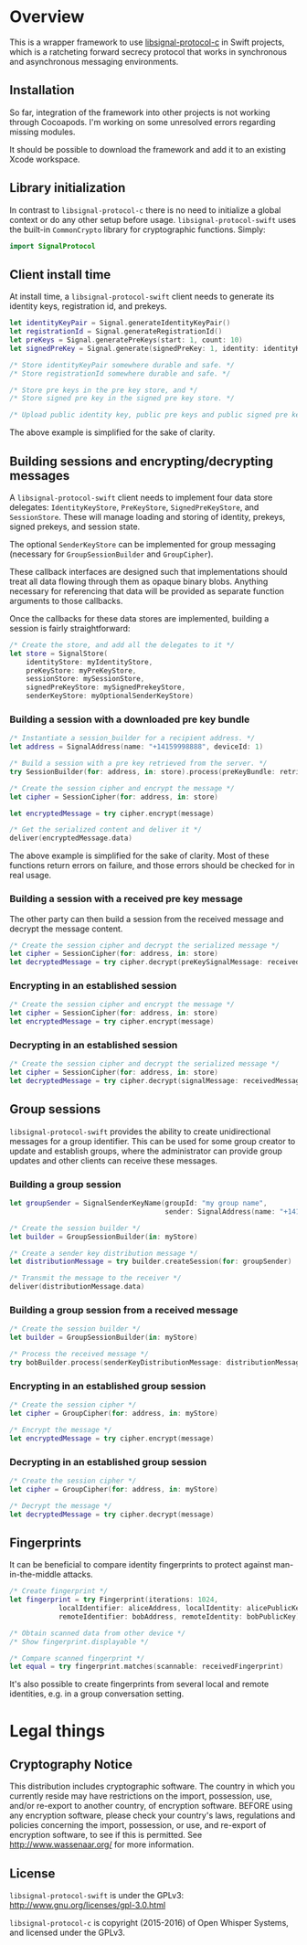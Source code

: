 # Overview

This is a wrapper framework to use [libsignal-protocol-c](https://github.com/signalapp/libsignal-protocol-c) in Swift projects,
which is a ratcheting forward secrecy protocol that works in synchronous and asynchronous messaging
environments.

## Installation

So far, integration of the framework into other projects is not working through Cocoapods. I'm working on some unresolved errors regarding missing modules.

It should be possible to download the framework and add it to an existing Xcode workspace.

## Library initialization

In contrast to `libsignal-protocol-c` there is no need to initialize a global
context or do any other setup before usage. `libsignal-protocol-swift` uses
the built-in `CommonCrypto` library for cryptographic functions. Simply:

````swift
import SignalProtocol
````

## Client install time

At install time, a `libsignal-protocol-swift` client needs to generate its identity keys,
registration id, and prekeys.

```swift
let identityKeyPair = Signal.generateIdentityKeyPair()
let registrationId = Signal.generateRegistrationId()
let preKeys = Signal.generatePreKeys(start: 1, count: 10)
let signedPreKey = Signal.generate(signedPreKey: 1, identity: identityKeyPair, timestamp: 0)

/* Store identityKeyPair somewhere durable and safe. */
/* Store registrationId somewhere durable and safe. */

/* Store pre keys in the pre key store, and */
/* Store signed pre key in the signed pre key store. */

/* Upload public identity key, public pre keys and public signed pre key to the server */
```

The above example is simplified for the sake of clarity.

## Building sessions and encrypting/decrypting messages

A `libsignal-protocol-swift` client needs to implement four data store delegates:
`IdentityKeyStore`, `PreKeyStore`,
`SignedPreKeyStore`, and `SessionStore`.
These will manage loading and storing of identity, prekeys, signed prekeys,
and session state.

The optional `SenderKeyStore` can be implemented for group messaging (necessary for `GroupSessionBuilder` and `GroupCipher`).

These callback interfaces are designed such that implementations should treat
all data flowing through them as opaque binary blobs. Anything necessary for
referencing that data will be provided as separate function arguments to those
callbacks.

Once the callbacks for these data stores are implemented, building a session
is fairly straightforward:

```swift
/* Create the store, and add all the delegates to it */
let store = SignalStore(
    identityStore: myIdentityStore,
    preKeyStore: myPreKeyStore,
    sessionStore: mySessionStore,
    signedPreKeyStore: mySignedPrekeyStore,
    senderKeyStore: myOptionalSenderKeyStore)
```

### Building a session with a downloaded pre key bundle

```swift
/* Instantiate a session_builder for a recipient address. */
let address = SignalAddress(name: "+14159998888", deviceId: 1)

/* Build a session with a pre key retrieved from the server. */
try SessionBuilder(for: address, in: store).process(preKeyBundle: retrievedBundle)

/* Create the session cipher and encrypt the message */
let cipher = SessionCipher(for: address, in: store)

let encryptedMessage = try cipher.encrypt(message)

/* Get the serialized content and deliver it */
deliver(encryptedMessage.data)
```

The above example is simplified for the sake of clarity. Most of these functions return errors
on failure, and those errors should be checked for in real usage.

### Building a session with a received pre key message

The other party can then build a session from the received message and decrypt the message content.

```swift
/* Create the session cipher and decrypt the serialized message */
let cipher = SessionCipher(for: address, in: store)
let decryptedMessage = try cipher.decrypt(preKeySignalMessage: receivedMessage)
```

### Encrypting in an established session

```swift
/* Create the session cipher and encrypt the message */
let cipher = SessionCipher(for: address, in: store)
let encryptedMessage = try cipher.encrypt(message)
```

### Decrypting in an established session

```swift
/* Create the session cipher and decrypt the serialized message */
let cipher = SessionCipher(for: address, in: store)
let decryptedMessage = try cipher.decrypt(signalMessage: receivedMessage)
```

## Group sessions

`libsignal-protocol-swift` provides the ability to create unidirectional messages
for a group identifier. This can be used for some group creator to update and
establish groups, where the administrator can provide group updates and other clients
can receive these messages.

### Building a group session

```swift
let groupSender = SignalSenderKeyName(groupId: "my group name",
                                      sender: SignalAddress(name: "+14150001111", deviceId: 1))

/* Create the session builder */
let builder = GroupSessionBuilder(in: myStore)

/* Create a sender key distribution message */
let distributionMessage = try builder.createSession(for: groupSender)

/* Transmit the message to the receiver */
deliver(distributionMessage.data)
```

### Building a group session from a received message

```swift
/* Create the session builder */
let builder = GroupSessionBuilder(in: myStore)

/* Process the received message */
try bobBuilder.process(senderKeyDistributionMessage: distributionMessage, from: groupSender)
```

### Encrypting in an established group session

```swift
/* Create the session cipher */
let cipher = GroupCipher(for: address, in: myStore)

/* Encrypt the message */
let encryptedMessage = try cipher.encrypt(message)
```

### Decrypting in an established group session

```swift
/* Create the session cipher */
let cipher = GroupCipher(for: address, in: myStore)

/* Decrypt the message */
let decryptedMessage = try cipher.decrypt(message)
```

## Fingerprints

It can be beneficial to compare identity fingerprints to protect against man-in-the-middle attacks.

```swift
/* Create fingerprint */
let fingerprint = try Fingerprint(iterations: 1024,
            localIdentifier: aliceAddress, localIdentity: alicePublicKey,
            remoteIdentifier: bobAddress, remoteIdentity: bobPublicKey)

/* Obtain scanned data from other device */
/* Show fingerprint.displayable */

/* Compare scanned fingerprint */
let equal = try fingerprint.matches(scannable: receivedFingerprint)
```

It's also possible to create fingerprints from several local and remote identities, e.g. in a group conversation setting.

# Legal things
## Cryptography Notice

This distribution includes cryptographic software. The country in which you currently reside may have restrictions on the import, possession, use, and/or re-export to another country, of encryption software.
BEFORE using any encryption software, please check your country's laws, regulations and policies concerning the import, possession, or use, and re-export of encryption software, to see if this is permitted.
See <http://www.wassenaar.org/> for more information.

## License
`libsignal-protocol-swift` is under the GPLv3: http://www.gnu.org/licenses/gpl-3.0.html

`libsignal-protocol-c` is copyright (2015-2016) of Open Whisper Systems, and licensed under the GPLv3.
